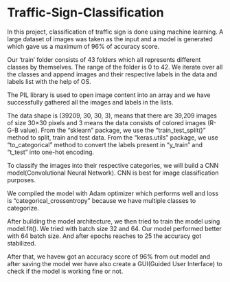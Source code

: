 # Traffic-Sign-Classification
In this project, classification of traffic sign is done using machine learning. A large dataset of images was taken as the input and a model is generated which gave us a maximum of 96% of accuracy score.

  Our ‘train’ folder consists of 43 folders which all represents different classes by themselves. The range of the folder is 0 to 42. We iterate over all the classes and append images and their respective labels in the data and labels list with the help of OS.

  The PIL library is used to open image content into an array and we have successfully gathered all the images and labels in the lists.

  The data shape is (39209, 30, 30, 3), means that there are 39,209 images of size 30×30 pixels and 3 means the data consists of colored images (R-G-B value).
From the “sklearn” package, we use the “train_test_split()” method to split, train and test data.
From the “keras.utils” package, we use “to_categorical” method to convert the labels present in “y_train” and “t_test” into one-hot encoding.

  To classify the images into their respective categories, we will build a CNN model(Convolutional Neural Network). CNN is best for image classification purposes.

  We compiled the model with Adam optimizer which performs well and loss is “categorical_crossentropy” because we have multiple classes to categorize.

  After building the model architecture, we then tried to train the model using model.fit(). We tried with batch size 32 and 64. Our model performed better with 64 batch size. And after epochs reaches to 25 the accuracy got stabilized.

  After that, we havew got an accuracy score of 96% from out model and after saving the model wer have also create a GUI(Guided User Interface) to check if the model is working fine or not.

